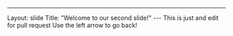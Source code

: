 ---
Layout: slide
Title: "Welcome to our second slide!"
--- This is just and edit for pull request
Use the left arrow to go back!
